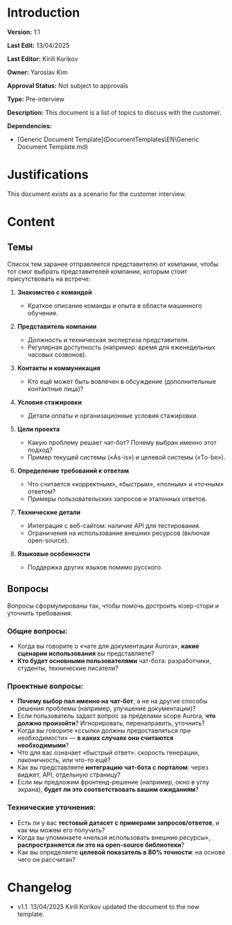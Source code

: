 # Introduction

**Version:** 1.1

**Last Edit:** 13/04/2025

**Last Editor:** Kirill Korikov

**Owner:** Yaroslav Kim

**Approval Status:** Not subject to approvals

**Type:** Pre-interview

**Description:** This document is a list of topics to discuss with the customer.

**Dependencies:**
 - [Generic Document Template](DocumentTemplates\EN\Generic Document Template.md)

# Justifications
This document exists as a scenario for the customer interview.

# Content
## Темы  
Список тем заранее отправляется представителю от компании, чтобы тот смог выбрать представителей компании, которым стоит присутствовать на встрече:  

1. **Знакомство с командой**  
   - Краткое описание команды и опыта в области машинного обучения.  

2. **Представитель компании**  
   - Должность и техническая экспертиза представителя.  
   - Регулярная доступность (например: время для еженедельных часовых созвонов).  

3. **Контакты и коммуникация**  
   - Кто ещё может быть вовлечен в обсуждение (дополнительные контактные лица)?  

4. **Условия стажировки**  
   - Детали оплаты и организационные условия стажировки.  

5. **Цели проекта**  
   - Какую проблему решает чат-бот? Почему выбран именно этот подход?  
   - Пример текущей системы («As-is») и целевой системы («To-be»).  

6. **Определение требований к ответам**  
   - Что считается «корректным», «быстрым», «полным» и «точным» ответом?  
   - Примеры пользовательских запросов и эталонных ответов.  

7. **Технические детали**  
   - Интеграция с веб-сайтом: наличие API для тестирования.  
   - Ограничения на использование внешних ресурсов (включая open-source).  

8. **Языковые особенности**  
   - Поддержка других языков помимо русского.  

## Вопросы  
Вопросы сформулированы так, чтобы помочь достроить юзер-стори и уточнить требования:  

### Общие вопросы:  
- Когда вы говорите о «чате для документации Aurora», **какие сценарии использования** вы представляете?  
- **Кто будет основными пользователями** чат-бота: разработчики, студенты, технические писатели?  

### Проектные вопросы:  
- **Почему выбор пал именно на чат-бот**, а не на другие способы решения проблемы (например, улучшение документации)?  
- Если пользователь задаст вопрос за пределами scope Aurora, **что должно произойти**? Игнорировать, перенаправить, уточнить?  
- Когда вы говорите «ссылки должны предоставляться при необходимости» — **в каких случаях они считаются необходимыми**?  
- Что для вас означает «быстрый ответ»: скорость генерации, лаконичность, или что-то ещё?  
- Как вы представляете **интеграцию чат-бота с порталом**: через виджет, API, отдельную страницу?  
- Если мы предложим фронтенд-решение (например, окно в углу экрана), **будет ли это соответствовать вашим ожиданиям**?  

### Технические уточнения:  
- Есть ли у вас **тестовый датасет с примерами запросов/ответов**, и как мы можем его получить?  
- Когда вы упоминаете «нельзя использовать внешние ресурсы», **распространяется ли это на open-source библиотеки**?  
- Как вы определяете **целевой показатель в 80% точности**: на основе чего он рассчитан?  


# Changelog
- v1.1. 13/04/2025 Kirill Korikov updated the document to the new template.